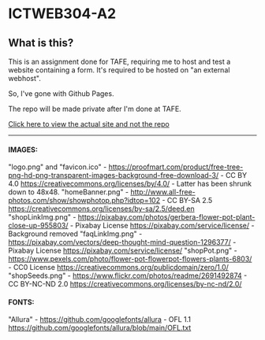 # ICTWEB304-A2

## What is this?

This is an assignment done for TAFE, requiring me to host and test a website containing a form. It's required to be hosted on "an external webhost".

So, I've gone with Github Pages.

The repo will be made private after I'm done at TAFE.

[Click here to view the actual site and not the repo](https://ineededthisforsrtafe.github.io/ICTWEB304-A2/)

---

#### IMAGES:

"logo.png" and "favicon.ico" - https://proofmart.com/product/free-tree-png-hd-png-transparent-images-background-free-download-3/ - CC BY 4.0 https://creativecommons.org/licenses/by/4.0/ - Latter has been shrunk down to 48x48.
"homeBanner.png" - http://www.all-free-photos.com/show/showphotop.php?idtop=102 - CC BY-SA 2.5 https://creativecommons.org/licenses/by-sa/2.5/deed.en
"shopLinkImg.png" - https://pixabay.com/photos/gerbera-flower-pot-plant-close-up-955803/ - Pixabay License https://pixabay.com/service/license/ - Background removed
"faqLinkImg.png" - https://pixabay.com/vectors/deep-thought-mind-question-1296377/ - Pixabay License https://pixabay.com/service/license/ 
"shopPot.png" - https://www.pexels.com/photo/flower-pot-flowerpot-flowers-plants-6803/ - CC0 License https://creativecommons.org/publicdomain/zero/1.0/ 
"shopSeeds.png" - https://www.flickr.com/photos/readme/2691492874 - CC BY-NC-ND 2.0 https://creativecommons.org/licenses/by-nc-nd/2.0/ 

#### FONTS:

"Allura" - https://github.com/googlefonts/allura - OFL 1.1 https://github.com/googlefonts/allura/blob/main/OFL.txt 